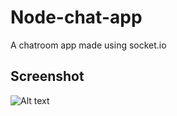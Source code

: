 # Node-chat-app
A chatroom app made using socket.io
## Screenshot
![Alt text](https://drive.google.com/uc?export=view&id=1KYpXq-XZcPwTVF8J7F_ew8E_VAOAyRT0)

